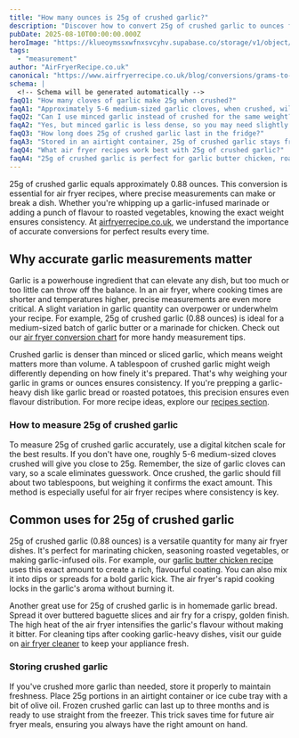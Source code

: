 ```yaml
---
title: "How many ounces is 25g of crushed garlic?"
description: "Discover how to convert 25g of crushed garlic to ounces for perfect air fryer recipes. Get accurate measurements and cooking tips here!"
pubDate: 2025-08-10T00:00:00.000Z
heroImage: "https://klueoymssxwfnxsvcyhv.supabase.co/storage/v1/object/public/Shmucket/25g-crushed-garlic-to-ounces.webp"
tags:
  - "measurement"
author: "AirFryerRecipe.co.uk"
canonical: "https://www.airfryerrecipe.co.uk/blog/conversions/grams-to-ounces/25g-crushed-garlic-to-ounces"
schema: |
  <!-- Schema will be generated automatically -->
faqQ1: "How many cloves of garlic make 25g when crushed?"
faqA1: "Approximately 5-6 medium-sized garlic cloves, when crushed, will give you around 25g. However, clove sizes can vary, so using a digital scale ensures accuracy for air fryer recipes."
faqQ2: "Can I use minced garlic instead of crushed for the same weight?"
faqA2: "Yes, but minced garlic is less dense, so you may need slightly more by volume to reach 25g. Weighing it ensures consistency, especially in air fryer cooking where precise measurements matter."
faqQ3: "How long does 25g of crushed garlic last in the fridge?"
faqA3: "Stored in an airtight container, 25g of crushed garlic stays fresh for about 1-2 weeks in the fridge. For longer storage, freeze it with a bit of oil for up to three months."
faqQ4: "What air fryer recipes work best with 25g of crushed garlic?"
faqA4: "25g of crushed garlic is perfect for garlic butter chicken, roasted potatoes, or garlic bread in the air fryer. Visit <a href=https://www.airfryerrecipe.co.uk/recipes>our recipes</a> for more inspiration."
---
```

<p>25g of crushed garlic equals approximately 0.88 ounces. This conversion is essential for air fryer recipes, where precise measurements can make or break a dish. Whether you're whipping up a garlic-infused marinade or adding a punch of flavour to roasted vegetables, knowing the exact weight ensures consistency. At <a href=https://www.airfryerrecipe.co.uk>airfryerrecipe.co.uk</a>, we understand the importance of accurate conversions for perfect results every time.</p>  

<h2>Why accurate garlic measurements matter</h2>  
<p>Garlic is a powerhouse ingredient that can elevate any dish, but too much or too little can throw off the balance. In an air fryer, where cooking times are shorter and temperatures higher, precise measurements are even more critical. A slight variation in garlic quantity can overpower or underwhelm your recipe. For example, 25g of crushed garlic (0.88 ounces) is ideal for a medium-sized batch of garlic butter or a marinade for chicken. Check out our <a href=https://www.airfryerrecipe.co.uk/air-fryer-conversion-chart>air fryer conversion chart</a> for more handy measurement tips.</p>  

<p>Crushed garlic is denser than minced or sliced garlic, which means weight matters more than volume. A tablespoon of crushed garlic might weigh differently depending on how finely it's prepared. That's why weighing your garlic in grams or ounces ensures consistency. If you're prepping a garlic-heavy dish like garlic bread or roasted potatoes, this precision ensures even flavour distribution. For more recipe ideas, explore our <a href=https://www.airfryerrecipe.co.uk/recipes>recipes section</a>.</p>  

<h3>How to measure 25g of crushed garlic</h3>  
<p>To measure 25g of crushed garlic accurately, use a digital kitchen scale for the best results. If you don't have one, roughly 5-6 medium-sized cloves crushed will give you close to 25g. Remember, the size of garlic cloves can vary, so a scale eliminates guesswork. Once crushed, the garlic should fill about two tablespoons, but weighing it confirms the exact amount. This method is especially useful for air fryer recipes where consistency is key.</p>  

<h2>Common uses for 25g of crushed garlic</h2>  
<p>25g of crushed garlic (0.88 ounces) is a versatile quantity for many air fryer dishes. It's perfect for marinating chicken, seasoning roasted vegetables, or making garlic-infused oils. For example, our <a href=https://www.airfryerrecipe.co.uk/recipe-category/chicken>garlic butter chicken recipe</a> uses this exact amount to create a rich, flavourful coating. You can also mix it into dips or spreads for a bold garlic kick. The air fryer's rapid cooking locks in the garlic's aroma without burning it.</p>  

<p>Another great use for 25g of crushed garlic is in homemade garlic bread. Spread it over buttered baguette slices and air fry for a crispy, golden finish. The high heat of the air fryer intensifies the garlic's flavour without making it bitter. For cleaning tips after cooking garlic-heavy dishes, visit our guide on <a href=https://www.airfryerrecipe.co.uk/air-fryer-cleaner>air fryer cleaner</a> to keep your appliance fresh.</p>  

<h3>Storing crushed garlic</h3>  
<p>If you've crushed more garlic than needed, store it properly to maintain freshness. Place 25g portions in an airtight container or ice cube tray with a bit of olive oil. Frozen crushed garlic can last up to three months and is ready to use straight from the freezer. This trick saves time for future air fryer meals, ensuring you always have the right amount on hand.</p>
